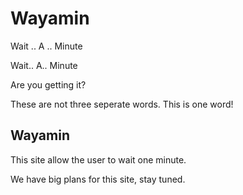 # Wayamin
Wait .. A .. Minute

Wait.. A.. Minute

Are you getting it?

These are not three seperate words. This is one word!

## Wayamin

This site allow the user to wait one minute.

We have big plans for this site, stay tuned.